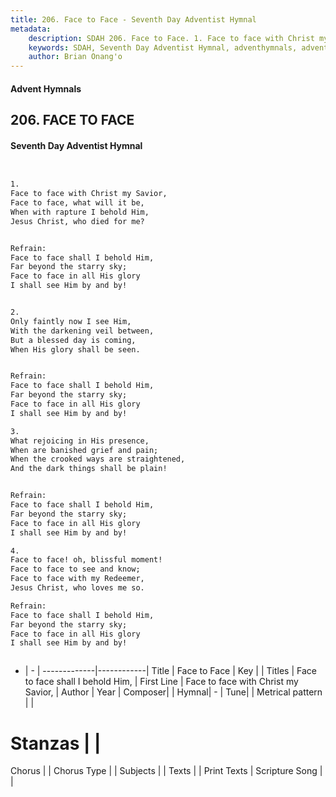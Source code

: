 ```yaml
---
title: 206. Face to Face - Seventh Day Adventist Hymnal
metadata:
    description: SDAH 206. Face to Face. 1. Face to face with Christ my Savior, Face to face, what will it be, When with rapture I behold Him, Jesus Christ, who died for me? 
    keywords: SDAH, Seventh Day Adventist Hymnal, adventhymnals, advent hymnals, Face to Face, Face to face with Christ my Savior, ,Face to face shall I behold Him,
    author: Brian Onang'o
---
```


#### Advent Hymnals
## 206. FACE TO FACE
#### Seventh Day Adventist Hymnal

```txt


1.
Face to face with Christ my Savior,
Face to face, what will it be,
When with rapture I behold Him,
Jesus Christ, who died for me?


Refrain:
Face to face shall I behold Him,
Far beyond the starry sky;
Face to face in all His glory
I shall see Him by and by!


2.
Only faintly now I see Him,
With the darkening veil between,
But a blessed day is coming,
When His glory shall be seen.


Refrain:
Face to face shall I behold Him,
Far beyond the starry sky;
Face to face in all His glory
I shall see Him by and by!

3.
What rejoicing in His presence,
When are banished grief and pain;
When the crooked ways are straightened,
And the dark things shall be plain!


Refrain:
Face to face shall I behold Him,
Far beyond the starry sky;
Face to face in all His glory
I shall see Him by and by!

4.
Face to face! oh, blissful moment!
Face to face to see and know;
Face to face with my Redeemer,
Jesus Christ, who loves me so.

Refrain:
Face to face shall I behold Him,
Far beyond the starry sky;
Face to face in all His glory
I shall see Him by and by!



```

- |   -  |
-------------|------------|
Title | Face to Face |
Key |  |
Titles | Face to face shall I behold Him, |
First Line | Face to face with Christ my Savior, |
Author | 
Year | 
Composer|  |
Hymnal|  - |
Tune|  |
Metrical pattern | |
# Stanzas |  |
Chorus |  |
Chorus Type |  |
Subjects |  |
Texts |  |
Print Texts | 
Scripture Song |  |
  
